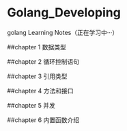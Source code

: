 # Golang_Developing

golang Learning Notes（正在学习中···）

##chapter 1 数据类型

##chapter 2 循环控制语句

##chapter 3 引用类型

##chapter 4 方法和接口

##chapter 5 并发

##chapter 6 内置函数介绍
